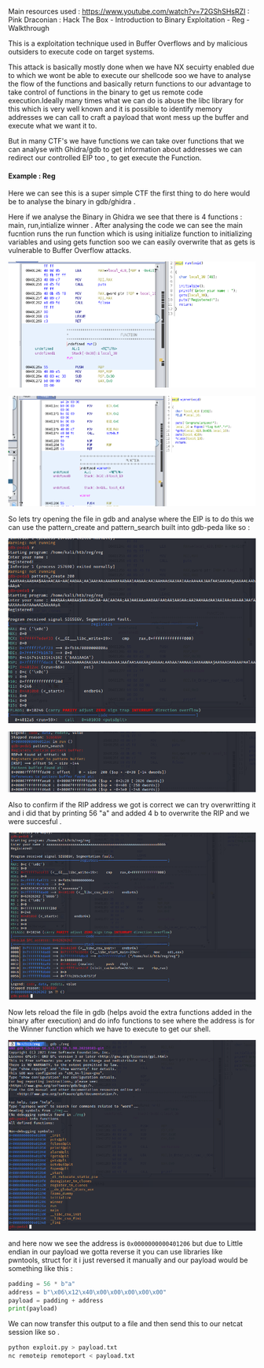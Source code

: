 Main resources used : https://www.youtube.com/watch?v=72GShSHsRZI : Pink Draconian : Hack The Box - Introduction to Binary Exploitation - Reg - Walkthrough

This is a exploitation technique used in Buffer Overflows and by malicious outsiders to execute code on target systems.


This attack is basically mostly done when we have NX secuirty enabled due to which we wont be able to execute our shellcode soo we have to analyse the flow of the functions and basically return functions to our advantage to take control of functions in the binary to get us remote code execution.Ideally many times what we can do is abuse the libc library for this which is very well known and it is possible to identify memory addresses we can call to craft a payload that wont mess up the buffer and execute what we want it to.

But in many CTF's we have functions we can take over functions that we can analyse with Ghidra/gdb to get information about addresses we can redirect our controlled EIP too , to get execute the Function. 

#### Example : Reg 

Here we can see this is a super simple CTF the first thing to do here would be to analyse the binary in gdb/ghidra .

Here if we analyse the Binary in Ghidra we see that there is 4 functions : main, run,intialize winner . After analysing the code we can see the main fucntion runs the run function which is using initialize function to initializing variables  and using gets function soo we can easily overwrite that as gets is vulnerable to Buffer Overflow attacks.

![](./Images/run.png)

![](./Images/winner.png)

So lets try opening the file in gdb and analyse where the EIP is to do this we can use the pattern_create and pattern_search built into gdb-peda like so : 

![](./Images/reg.png)

![](./Images/patternsearch.png)

Also to confirm if the RIP address we got is correct we can try overwritting it and i did that by printing 56 "a" and added 4 b to overwrite the RIP and we were succesful .

![](./Images/overwritten.png)

Now lets reload the file in gdb (helps avoid the extra functions added in the binary after execution) and do info functions to see where the address is for the Winner function which we have to execute to get our shell.

![](./Images/functions.png)

and here now we see the address is `0x0000000000401206` but due to Little endian in our payload we gotta reverse it you can use libraries like pwntools, struct for it i just reversed it manually and our payload would be something like this :

```python
padding = 56 * b"a"
address = b"\x06\x12\x40\x00\x00\x00\x00\x00"
payload = padding + address 
print(payload)
```

We can now transfer this output to a file and then send this to our netcat session like so .

```bash
python exploit.py > payload.txt
nc remoteip remoteport < payload.txt
```